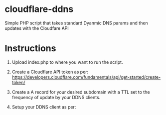 # cloudflare-ddns
Simple PHP script that takes standard Dyanmic DNS params and then updates with the Cloudfare API

# Instructions
1. Upload index.php to where you want to run the script.

2. Create a Cloudflare API token as per:
https://developers.cloudflare.com/fundamentals/api/get-started/create-token/

3. Create a A record for your desired subdomain with a TTL set to the frequency of update by your DDNS clients.

4. Setup your DDNS client as per:
